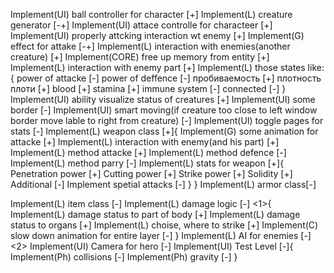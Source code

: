 Implement(UI) ball controller for character                 [+]
Implement(L) creature generator                             [-+]
    Implement(UI) attace controlle for characteer           [+]
    Implement(UI) properly attcking interaction wt enemy    [+]
    Implement(G)  effect for attake                         [-+]
    Implement(L) interaction with enemies(another creature) [+]
Implement(CORE) free up memory from entity                  [+]
    Implement(L) interaction with enemy part                [+]
    Implement(L) those states like: {
        power of attacke    [-]
        power of deffence   [-]
        пробиваемость       [+]
        плотность плоти     [+]
        blood               [+]
        stamina             [+]
        immune system       [-]
        connected           [-]
    }
Implement(UI) ability visualize status of creatures         [+]
    Implement(UI) some border   [-]
    Implement(UI) smart moving(if creature too close to left window border move lable to right from creature) [-]
    Implement(UI) toggle pages for stats [-]
Implement(L) weapon class [+]{
    Implement(G) some animation for attacke [+]
    Implement(L) interaction with enemy(and his part) [+]
        Implement(L) method attacke [+]
        Implement(L) method defence [-]
        Implement(L) method parry   [-]
    Implement(L) stats for weapon  [+]{
        Penetration power [+]
        Cutting power [+]
        Strike power [+]
        Solidity    [+]
        Additional  [-]
    Implement spetial attacks [-]
    }
}
Implement(L) armor class[-]

Implement(L) item class [-]
Implement(L) damage logic [-] <1>{
    Implement(L) damage status to part of body [+]
    Implement(L) damage status to organs       [+]
    Implement(L) choise, where to strike       [+]
    Implement(C) slow down animation for entire layer [-]
}
Implement(L) AI for enemies [-] <2>
Implement(UI) Camera for hero [-]
Implement(UI) Test Level [-]{
    Implement(Ph) collisions [-]
    Implement(Ph) gravity [-]
} 
